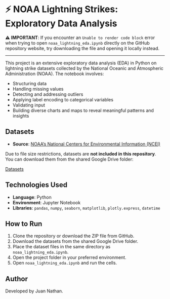 # ⚡ NOAA Lightning Strikes: Exploratory Data Analysis

⚠️ **IMPORTANT**: If you encounter an `Unable to render code block` error when trying to open `noaa_lightning_eda.ipynb` directly on the GitHub repository website, try downloading the file and opening it locally instead.

---

This project is an extensive exploratory data analysis (EDA) in Python on lightning strike datasets collected by the National Oceanic and Atmospheric Administration (NOAA). The notebook involves:

- Structuring data  
- Handling missing values  
- Detecting and addressing outliers
- Applying label encoding to categorical variables
- Validating input
- Building diverse charts and maps to reveal meaningful patterns and insights  

## Datasets

- **Source**: [NOAA’s National Centers for Environmental Information (NCEI)](https://www.ncei.noaa.gov/products/lightning-products)

Due to file size restrictions, datasets are **not included in this repository**. You can download them from the shared Google Drive folder:  

[Datasets](https://drive.google.com/drive/folders/17eOqf2fUbJs4qYB298H0QFHYXXI4b7DL?usp=sharing)

## Technologies Used

- **Language**: Python
- **Environment**: Jupyter Notebook
- **Libraries**: `pandas`, `numpy`, `seaborn`, `matplotlib`, `plotly.express`, `datetime`

## How to Run

1. Clone the repository or download the ZIP file from GitHub.
2. Download the datasets from the shared Google Drive folder.
3. Place the dataset files in the same directory as `noaa_lightning_eda.ipynb`.
4. Open the project folder in your preferred environment.
5. Open `noaa_lightning_eda.ipynb` and run the cells.

## Author

Developed by Juan Nathan.

